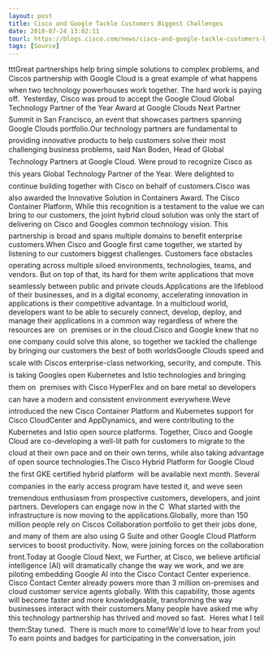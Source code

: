 ```yaml
---
layout: post
title: Cisco and Google Tackle Customers Biggest Challenges
date: 2018-07-24 13:02:11
tourl: https://blogs.cisco.com/news/cisco-and-google-tackle-customers-biggest-challenges
tags: [Source]
---
```

tttGreat partnerships help bring simple solutions to complex problems, and Ciscos partnership with Google Cloud is a great example of what happens when two technology powerhouses work together. The hard work is paying off.  Yesterday, Cisco was proud to accept the Google Cloud Global Technology Partner of the Year Award at Google Clouds Next Partner Summit in San Francisco, an event that showcases partners spanning Google Clouds portfolio.Our technology partners are fundamental to providing innovative products to help customers solve their most challenging business problems, said Nan Boden, Head of Global Technology Partners at Google Cloud. Were proud to recognize Cisco as this years Global Technology Partner of the Year. Were delighted to continue building together with Cisco on behalf of customers.Cisco was also awarded the Innovative Solution in Containers Award. The Cisco Container Platform, While this recognition is a testament to the value we can bring to our customers, the joint hybrid cloud solution was only the start of delivering on Cisco and Googles common technology vision. This partnership is broad and spans multiple domains to benefit enterprise customers.When Cisco and Google first came together, we started by listening to our customers biggest challenges. Customers face obstacles operating across multiple siloed environments, technologies, teams, and vendors. But on top of that, its hard for them write applications that move seamlessly between public and private clouds.Applications are the lifeblood of their businesses, and in a digital economy, accelerating innovation in applications is their competitive advantage. In a multicloud world, developers want to be able to securely connect, develop, deploy, and manage their applications in a common way regardless of where the resources are  on  premises or in the cloud.Cisco and Google knew that no one company could solve this alone, so together we tackled the challenge by bringing our customers the best of both worldsGoogle Clouds speed and scale with Ciscos enterprise-class networking, security, and compute. This is taking Googles open Kubernetes and Istio technologies and bringing them on  premises with Cisco HyperFlex and on bare metal so developers can have a modern and consistent environment everywhere.Weve introduced the new Cisco Container Platform and Kubernetes support for Cisco CloudCenter and AppDynamics, and were contributing to the Kubernetes and Istio open source platforms. Together, Cisco and Google Cloud are co-developing a well-lit path for customers to migrate to the cloud at their own pace and on their own terms, while also taking advantage of open source technologies.The Cisco Hybrid Platform for Google Cloud  the first GKE certified hybrid platform  will be available next month. Several companies in the early access program have tested it, and weve seen tremendous enthusiasm from prospective customers, developers, and joint partners. Developers can engage now in the C  What started with the infrastructure is now moving to the applications.Globally, more than 150 million people rely on Ciscos Collaboration portfolio to get their jobs done, and many of them are also using G Suite and other Google Cloud Platform services to boost productivity. Now, were joining forces on the collaboration front.Today at Google Cloud Next, we Further, at Cisco, we believe artificial intelligence (AI) will dramatically change the way we work, and we are piloting embedding Google AI into the Cisco Contact Center experience. Cisco Contact Center already powers more than 3 million on-premises and cloud customer service agents globally. With this capability, those agents will become faster and more knowledgeable, transforming the way businesses interact with their customers.Many people have asked me why this technology partnership has thrived and moved so fast.  Heres what I tell them:Stay tuned.  There is much more to come!We'd love to hear from you! To earn points and badges for participating in the conversation, join 